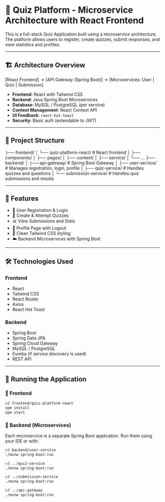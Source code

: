 # 🧠 Quiz Platform - Microservice Architecture with React Frontend

This is a full-stack Quiz Application built using a microservice architecture. The platform allows users  to register, create quizzes, submit responses, and view statistics and profiles.

---

## 🏗️ Architecture Overview
[React Frontend] → [API Gateway (Spring Boot)] → [Microservices: User | Quiz | Submission]


- **Frontend**: React with Tailwind CSS
- **Backend**: Java Spring Boot Microservices
- **Database**: MySQL / PostgreSQL (per service)
- **Context Management**: React Context API
- **UI Feedback**: `react-hot-toast`
- **Security**: Basic auth (extendable to JWT)

---

## 📁 Project Structure

├── frontend/
│ └── quiz-platform-react/ # React frontend
│ ├── components/
│ ├── pages/
│ ├── context/
│ ├── service/
│ └── ...
├── backend/
│ ├── api-gateway/ # Spring Boot Gateway
│ ├── user-service/ # Manages registration, login, profile
│ ├── quiz-service/ # Handles quizzes and questions
│ └── submission-service/ # Handles quiz submissions and results



---

## 🚀 Features

- 🔐 User Registration & Login
- 📝 Create & Attempt Quizzes
- 📊 View Submissions and Stats
- 👤 Profile Page with Logout
- 🎨 Clean Tailwind CSS styling
- ☁️ Backend Microservices with Spring Boot

---

## 🛠️ Technologies Used

### Frontend
- React
- Tailwind CSS
- React Router
- Axios
- React Hot Toast

### Backend
- Spring Boot
- Spring Data JPA
- Spring Cloud Gateway
- MySQL / PostgreSQL
- Eureka (if service discovery is used)
- REST API

---

## 🧪 Running the Application
### 🔧 Frontend

```bash
cd frontend/quiz-platform-react
npm install
npm start

```
### 🔧 Backend (Microservices)
Each microservice is a separate Spring Boot application. Run them using your IDE or with:

```bash
cd backend/user-service
./mvnw spring-boot:run

cd ../quiz-service
./mvnw spring-boot:run

cd ../submission-service
./mvnw spring-boot:run

cd ../api-gateway
./mvnw spring-boot:run

